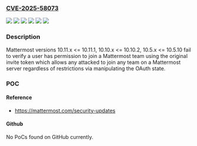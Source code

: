 ### [CVE-2025-58073](https://cve.mitre.org/cgi-bin/cvename.cgi?name=CVE-2025-58073)
![](https://img.shields.io/static/v1?label=Product&message=Mattermost&color=blue)
![](https://img.shields.io/static/v1?label=Version&message=&color=brightgreen)
![](https://img.shields.io/static/v1?label=Version&message=10.10.0%20&color=brightgreen)
![](https://img.shields.io/static/v1?label=Version&message=10.11.0%20&color=brightgreen)
![](https://img.shields.io/static/v1?label=Version&message=10.5.0%20&color=brightgreen)
![](https://img.shields.io/static/v1?label=Vulnerability&message=CWE-862%3A%20Missing%20Authorization&color=brightgreen)

### Description

Mattermost versions 10.11.x <= 10.11.1, 10.10.x <= 10.10.2, 10.5.x <= 10.5.10 fail to verify a user has permission to join a Mattermost team using the original invite token which allows any attacked to join any team on a Mattermost server regardless of restrictions via manipulating the OAuth state.

### POC

#### Reference
- https://mattermost.com/security-updates

#### Github
No PoCs found on GitHub currently.

